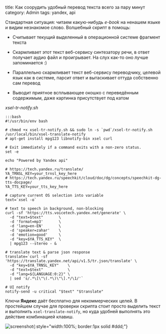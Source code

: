 title: Как соорудить удобный перевод текста всего за пару минут
category: Admin
tags: yandex, api

Стандартная ситуация: читаем какую-нибудь *e-book* на ненашем языке и видим незнакомое слово. Волшебный скрипт в помощь:

- Считывает текущий выделенный в операционной системе фрагмент текста

- Скармливает этот текст веб-сервису синтезатору речи, в ответ получает аудио файл и проигрывает. На слух как-то оно лучше запоминается :)

- Параллельно скармливает текст веб-сервису переводчику, целевой язык как в системе, парсит ответ и вытаскивает оттуда собственно сам перевод

- Выводит приятное всплывающее окошко с переведённым содержимым, даже картинка присутствует под катом

*xsel-tr-notify.sh*

    :::bash
    #!/usr/bin/env bash

    # chmod +x xsel-tr-notify.sh && sudo ln -s `pwd`/xsel-tr-notify.sh /usr/local/bin/xsel-translate-notify
    # apt-get install mpg123 libnotify-bin xsel curl

    # Exit immediately if a command exits with a non-zero status.
    set -e

    echo "Powered by Yandex api"

    # https://tech.yandex.ru/translate/
    YA_TRNSL_KEY=your_trnsl_key_here
    # https://tech.yandex.ru/speechkit/cloud/doc/dg/concepts/speechkit-dg-tts-docpage/
    YA_TTS_KEY=your_tts_key_here

    # capture current OS selection into variable
    text=`xsel -o`

    # text to speech in background, non-blocking
    curl -sf 'https://tts.voicetech.yandex.net/generate' \
      -d "text=$text"       \
      -d 'format=mp3'       \
      -d 'lang=en-EN'       \
      -d 'speaker=zahar'    \
      -d 'emotion=good'     \
      -d "key=$YA_TTS_KEY"  \
      | mpg123 --stereo - &

    # translate text & parse json response
    translate=`curl -sf 'https://translate.yandex.net/api/v1.5/tr.json/translate' \
      -d "key=$YA_TRNSL_KEY"    \
      -d "text=$text"           \
      -d "lang=${LANGUAGE:0:2}" \
      | sed 's/.*\[\"\(.*\)\"\].*/\1/'`

    # UI notify
    notify-send -u critical "$text" "$translate"

Ключи **Яндекс** даёт бесплатно для некоммерческих целей. В простейшем случае для проверки скрипта стоит просто выделить текст и выполнить ```xsel-translate-notify```, но куда удобней выполнять это действие комбинацией клавиш.

![screenshot]({attach}translate-ubuntu.gif){:style="width:100%; border:1px solid #ddd;"}
